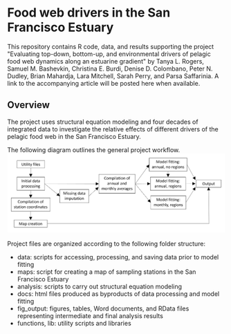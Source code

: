# Food web drivers in the San Francisco Estuary

This repository contains R code, data, and results supporting the project "Evaluating 
top-down, bottom-up, and environmental drivers of pelagic food web dynamics along an 
estuarine gradient" by Tanya L. Rogers, Samuel M. Bashevkin, Christina E. Burdi, 
Denise D. Colombano, Peter N. Dudley, Brian Mahardja, Lara Mitchell, Sarah Perry, and 
Parsa Saffarinia. A link to the accompanying article will be posted here when available.

## Overview

The project uses structural equation modeling and four decades of integrated data 
to investigate the relative effects of different drivers of the pelagic food web in the 
San Francisco Estuary. 

The following diagram outlines the general project workflow. 
<img src="project_flowchart.png" />

Project files are organized according to the following folder structure:
* data: scripts for accessing, processing, and saving data prior to model fitting
*	maps: script for creating a map of sampling stations in the San Francisco Estuary
*	analysis: scripts to carry out structural equation modeling
*	docs: html files produced as byproducts of data processing and model fitting
*	fig_output: figures, tables, Word documents, and RData files representing 
intermediate and final analysis results
*	functions, lib: utility scripts and libraries


